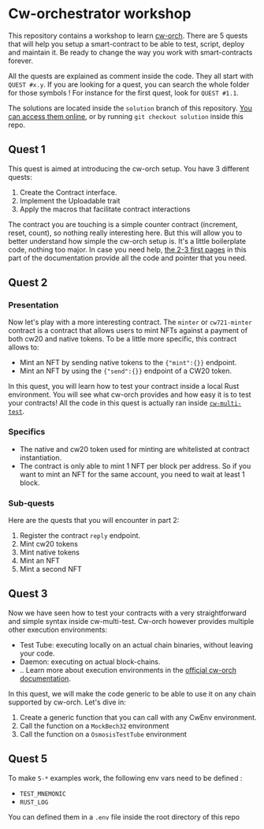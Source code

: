 # Cw-orchestrator workshop

This repository contains a workshop to learn [cw-orch](https://orchestrator.abstract.money). There are 5 quests that will help you setup a smart-contract to be able to test, script, deploy and maintain it. Be ready to change the way you work with smart-contracts forever.

All the quests are explained as comment inside the code. They all start with `QUEST #x.y`. If you are looking for a quest, you can search the whole folder for those symbols ! For instance for the first quest, look for `QUEST #1.1`.

The solutions are located inside the `solution` branch of this repository. [You can access them online](https://github.com/AbstractSDK/cw-orch-workshop/tree/solution), or by running `git checkout solution` inside this repo.

## Quest 1

This quest is aimed at introducing the cw-orch setup. You have 3 different quests:

1. Create the Contract interface.
2. Implement the Uploadable trait
3. Apply the macros that facilitate contract interactions

The contract you are touching is a simple counter contract (increment, reset, count), so nothing really interesting here.
But this will allow you to better understand how simple the cw-orch setup is. It's a little boilerplate code, nothing too major.
In case you need help, [the 2-3 first pages](https://orchestrator.abstract.money/contracts/index.html) in this part of the documentation provide all the code and pointer that you need.

## Quest 2

### Presentation

Now let's play with a more interesting contract.
The `minter` or `cw721-minter` contract is a contract that allows users to mint NFTs against a payment of both cw20 and native tokens. To be a little more specific, this contract allows to:

- Mint an NFT by sending native tokens to the `{"mint":{}}` endpoint.
- Mint an NFT by using the `{"send":{}}` endpoint of a CW20 token.

In this quest, you will learn how to test your contract inside a local Rust environment. You will see what cw-orch provides and how easy it is to test your contracts! All the code in this quest is actually ran inside [`cw-multi-test`](https://github.com/CosmWasm/cw-multi-test/).

### Specifics

- The native and cw20 token used for minting are whitelisted at contract instantiation.
- The contract is only able to mint 1 NFT per block per address. So if you want to mint an NFT for the same account, you need to wait at least 1 block.

### Sub-quests

Here are the quests that you will encounter in part 2:

1. Register the contract `reply` endpoint.
2. Mint cw20 tokens
3. Mint native tokens
4. Mint an NFT
5. Mint a second NFT

## Quest 3

Now we have seen how to test your contracts with a very straightforward and simple syntax inside cw-multi-test. Cw-orch however provides multiple other execution environments:

- Test Tube: executing locally on an actual chain binaries, without leaving your code.
- Daemon: executing on actual block-chains.
- .. Learn more about execution environments in the [official cw-orch documentation](https://orchestrator.abstract.money/).

In this quest, we will make the code generic to be able to use it on any chain supported by cw-orch. Let's dive in:

1. Create a generic function that you can call with any CwEnv environment.
2. Call the function on a `MockBech32` environment
3. Call the function on a `OsmosisTestTube` environment


## Quest 5


To make `5-*` examples work, the following env vars need to be defined : 
- `TEST_MNEMONIC`
- `RUST_LOG`

You can defined them in a `.env` file inside the root directory of this repo